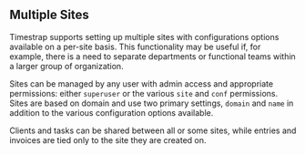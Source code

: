 ## Multiple Sites

Timestrap supports setting up multiple sites with configurations options 
available on a per-site basis. This functionality may be useful if, for 
example, there is a need to separate departments or functional teams within a 
larger group of organization.

Sites can be managed by any user with admin access and appropriate permissions:
either `superuser` or the various `site` and `conf` permissions. Sites are 
based on domain and use two primary settings, `domain` and `name` in addition 
to the various configuration options available.

Clients and tasks can be shared between all or some sites, while entries and 
invoices are tied only to the site they are created on.
